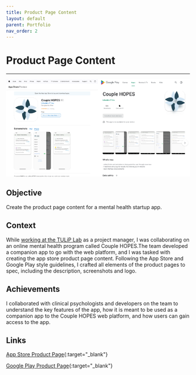 ```yaml
---
title: Product Page Content
layout: default
parent: Portfolio
nav_order: 2
---
```


# Product Page Content

---


![Couple HOPES on the App Store and Google Play](../../assets/images/CH-App-Stores.png)

## Objective

Create the product page content for a mental health startup app.

## Context

While [working at the TULiP Lab](../resume/#project-manager-tulip-lab-at-york-university) as a project manager, I was collaborating on an online mental health program called Couple HOPES.The team developed a companion app to go with the web platform, and I was tasked with creating the app store product page content. Following the App Store and Google Play style guidelines, I crafted all elements of the product pages to spec, including the description, screenshots and logo.

## Achievements

I collaborated with clinical psychologists and developers on the team to understand the key features of the app, how it is meant to be used as a companion app to the Couple HOPES web platform, and how users can gain access to the app.

## Links

[App Store Product Page](https://apps.apple.com/ca/app/couple-hopes/id1500199636){:target="_blank"}

[Google Play Product Page](https://play.google.com/store/apps/details?id=com.couplehopes&hl=en_US&gl=US){:target="_blank"}
